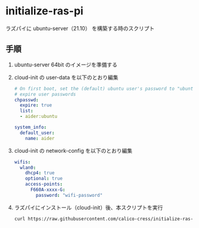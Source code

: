 # initialize-ras-pi

ラズパイに ubuntu-server（21.10） を構築する時のスクリプト

## 手順

1. ubuntu-server 64bit のイメージを準備する
1. cloud-init の user-data を以下のとおり編集

   ```yaml
   # On first boot, set the (default) ubuntu user's password to "ubuntu" and
   # expire user passwords
   chpasswd:
     expire: true
     list:
     - aider:ubuntu

   system_info:
     default_user:
       name: aider
   ```

1. cloud-init の network-config を以下のとおり編集

   ```yaml
   wifis:
     wlan0:
       dhcp4: true
       optional: true
       access-points:
         F660A-xxxx-G:
           password: "wifi-password"
   ```

1. ラズパイにインストール（cloud-init）後、本スクリプトを実行

   ```bash
   curl https://raw.githubusercontent.com/calico-cress/initialize-ras-pi/main/provisioning.sh >init.sh && bash ./init.sh
   ```

